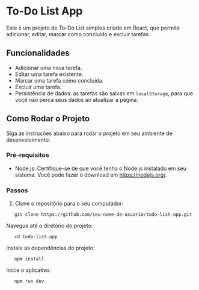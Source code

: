 # To-Do List App

Este é um projeto de To-Do List simples criado em React, que permite adicionar, editar, marcar como concluído e excluir tarefas.

## Funcionalidades

- Adicionar uma nova tarefa.
- Editar uma tarefa existente.
- Marcar uma tarefa como concluída.
- Excluir uma tarefa.
- Persistência de dados: as tarefas são salvas em `localStorage`, para que você não perca seus dados ao atualizar a página.

## Como Rodar o Projeto

Siga as instruções abaixo para rodar o projeto em seu ambiente de desenvolvimento:

### Pré-requisitos

- Node.js: Certifique-se de que você tenha o Node.js instalado em seu sistema. Você pode fazer o download em https://nodejs.org/.

### Passos

1. Clone o repositório para o seu computador:

```shell
   git clone https://github.com/seu-nome-de-usuario/todo-list-app.git
```

Navegue até o diretório do projeto:

```shell
   cd todo-list-app
```

Instale as dependências do projeto:

```shell
   npm install
```

Inicie o aplicativo:

```shell
   npm run dev
```

